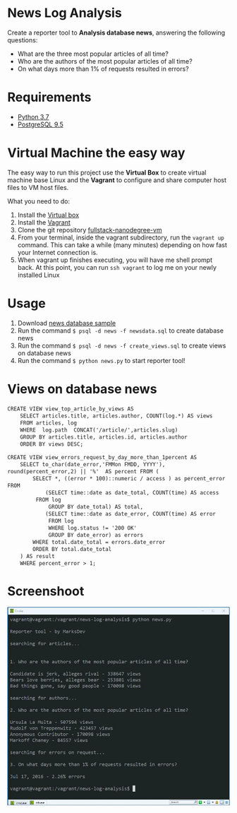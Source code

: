 # News Log Analysis
Create a reporter tool to **Analysis database news**, answering the following questions:
- What are the three most popular articles of all time?
- Who are the authors of the most popular articles of all time?
- On what days more than 1% of requests resulted in errors? 

# Requirements
- [Python 3.7](https://www.python.org/downloads/)
- [PostgreSQL 9.5](https://www.postgresql.org/download/)

# Virtual Machine the easy way

The easy way to run this project use the **Virtual Box** to create virtual machine base Linux and the **Vagrant** to configure and share computer host files to VM host files.

What you need to do:

1. Install the [Virtual box](https://www.virtualbox.org/wiki/Downloads)
1. Install the [Vagrant ](https://www.vagrantup.com/downloads.html)
1. Clone the git repository [fullstack-nanodegree-vm](https://github.com/udacity/fullstack-nanodegree-vm)
1. From your terminal, inside the vagrant subdirectory, run the `vagrant up` command. This can take a while (many minutes) depending on how fast your Internet connection is.
1. When vagrant up finishes executing, you will have me shell prompt back. At this point, you can run `ssh vagrant` to log me on your newly installed Linux


# Usage
   
1. Download [news database sample](https://d17h27t6h515a5.cloudfront.net/topher/2016/August/57b5f748_newsdata/newsdata.zip)
2. Run the command  `$ psql -d news -f newsdata.sql` to create database news 
3. Run the command  `$ psql -d news -f create_views.sql` to create views on database news
4. Run the command `$ python news.py` to start reporter tool!     

# Views on database news

```
CREATE VIEW view_top_article_by_views AS
	SELECT articles.title, articles.author, COUNT(log.*) AS views
	FROM articles, log
	WHERE  log.path  CONCAT('/article/',articles.slug)
	GROUP BY articles.title, articles.id, articles.author 
	ORDER BY views DESC;
```
```
CREATE VIEW view_errors_request_by_day_more_than_1percent AS
	SELECT to_char(date_error,'FMMon FMDD, YYYY'), round(percent_error,2) || '%'  AS percent FROM ( 
		SELECT *, ((error * 100)::numeric / access ) as percent_error FROM 
			(SELECT time::date as date_total, COUNT(time) AS access 
		 FROM log
			 GROUP BY date_total) AS total,
			(SELECT time::date as date_error, COUNT(time) AS error
			 FROM log
			 WHERE log.status != '200 OK'
			 GROUP BY date_error) as errors 
		WHERE total.date_total = errors.date_error 
		ORDER BY total.date_total
	) AS result
	WHERE percent_error > 1;
```


# Screenshoot

![](https://github.com/denmarksdev/news-log-analysis/blob/master/screenshot.JPG?raw=true "Optional Reporter tool")
